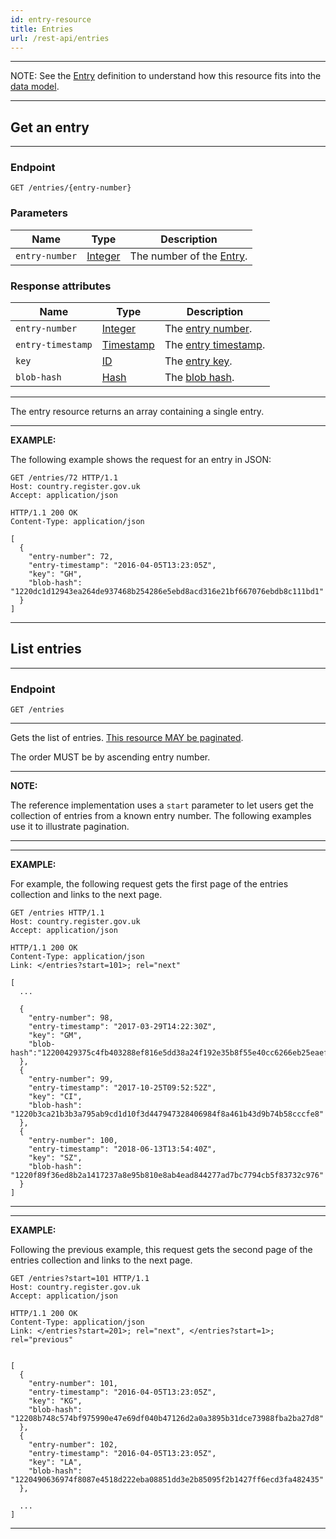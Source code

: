 ```yaml
---
id: entry-resource
title: Entries
url: /rest-api/entries
---
```


***
NOTE: See the [Entry](/glossary/entry) definition to understand how this
resource fits into the [data model](/data-model).
***

## Get an entry

***
### Endpoint

```
GET /entries/{entry-number}
```

### Parameters

|Name|Type|Description|
|-|-|-|
|`entry-number`| [Integer](/datatypes/integer)|The number of the [Entry](/glossary/entry).|

### Response attributes

|Name|Type|Description|
|-|-|-|
|`entry-number`| [Integer](/datatypes/integer)|The [entry number](/glossary/entry#number).|
|`entry-timestamp`| [Timestamp](/datatypes/timestamp)|The [entry timestamp](/glossary/entry#timestamp).
|`key`| [ID](/glossary/key#id-type)|The [entry key](/glossary/entry#key).|
|`blob-hash`| [Hash](/datatypes/hash)|The [blob hash](/glossary/entry#blob-references).|
***

The entry resource returns an array containing a single entry.

***
**EXAMPLE:**

The following example shows the request for an entry in JSON:

```http
GET /entries/72 HTTP/1.1
Host: country.register.gov.uk
Accept: application/json
```

```http
HTTP/1.1 200 OK
Content-Type: application/json

[
  {
    "entry-number": 72,
    "entry-timestamp": "2016-04-05T13:23:05Z",
    "key": "GH",
    "blob-hash": "1220dc1d12943ea264de937468b254286e5ebd8acd316e21bf667076ebdb8c111bd1"
  }
]
```
***

## List entries

***
### Endpoint

```
GET /entries
```
***

Gets the list of entries. [This resource MAY be paginated](/rest-api#collection-pagination).

The order MUST be by ascending entry number.

***
**NOTE:**

The reference implementation uses a `start` parameter to let users get the
collection of entries from a known entry number. The following examples use it
to illustrate pagination.
***

***
**EXAMPLE:**

For example, the following request gets the first page of the entries
collection and links to the next page.

```http
GET /entries HTTP/1.1
Host: country.register.gov.uk
Accept: application/json
```

```http
HTTP/1.1 200 OK
Content-Type: application/json
Link: </entries?start=101>; rel="next"

[
  ...

  {
    "entry-number": 98,
    "entry-timestamp": "2017-03-29T14:22:30Z",
    "key": "GM",
    "blob-hash":"12200429375c4fb403288ef816e5dd38a24f192e35b8f55e40cc6266eb25eaef77b1"
  },
  {
    "entry-number": 99,
    "entry-timestamp": "2017-10-25T09:52:52Z",
    "key": "CI",
    "blob-hash": "1220b3ca21b3b3a795ab9cd1d10f3d447947328406984f8a461b43d9b74b58cccfe8"
  },
  {
    "entry-number": 100,
    "entry-timestamp": "2018-06-13T13:54:40Z",
    "key": "SZ",
    "blob-hash": "1220f89f36ed8b2a1417237a8e95b810e8ab4ead844277ad7bc7794cb5f83732c976"
  }
]
```
***

***
**EXAMPLE:**

Following the previous example, this request gets the second page of the
entries collection and links to the next page.

```http
GET /entries?start=101 HTTP/1.1
Host: country.register.gov.uk
Accept: application/json
```

```http
HTTP/1.1 200 OK
Content-Type: application/json
Link: </entries?start=201>; rel="next", </entries?start=1>; rel="previous"


[
  {
    "entry-number": 101,
    "entry-timestamp": "2016-04-05T13:23:05Z",
    "key": "KG",
    "blob-hash": "12208b748c574bf975990e47e69df040b47126d2a0a3895b31dce73988fba2ba27d8"
  },
  {
    "entry-number": 102,
    "entry-timestamp": "2016-04-05T13:23:05Z",
    "key": "LA",
    "blob-hash": "1220490636974f8087e4518d222eba08851dd3e2b85095f2b1427ff6ecd3fa482435"
  },

  ...
]
```
***
